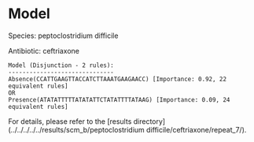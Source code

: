 
# Model

Species: peptoclostridium difficile

Antibiotic: ceftriaxone

```
Model (Disjunction - 2 rules):
------------------------------
Absence(CCATTGAAGTTACCATCTTAAATGAAGAACC) [Importance: 0.92, 22 equivalent rules]
OR
Presence(ATATATTTTTATATATTCTATATTTTATAAG) [Importance: 0.09, 24 equivalent rules]

```

For details, please refer to the [results directory](../../../../../results/scm_b/peptoclostridium difficile/ceftriaxone/repeat_7/).

